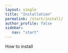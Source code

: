 ```yaml
---
layout: single
title: "Installation"
permalink: /start/install/
author_profile: false
sidebar:
   nav: "start"      
---
```


How to install